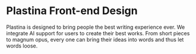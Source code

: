 # Plastina Front-end Design
Plastina is designed to bring people the best writing experience ever. We integrate AI support for users to create their best works.
From short pieces to magnum opus, every one can bring their ideas into words and thus let words loose.

